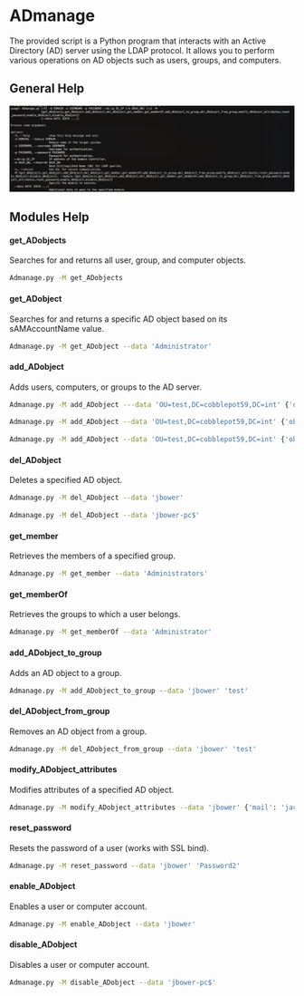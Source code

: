 # ADmanage

The provided script is a Python program that interacts with an Active Directory (AD) server using the LDAP protocol. It allows you to perform various operations on AD objects such as users, groups, and computers.

## General Help
![alt text](https://raw.githubusercontent.com/CobblePot59/ADmanage/main/pictures/ADmanage.png)

## Modules Help
#### get_ADobjects
Searches for and returns all user, group, and computer objects.
```sh
Admanage.py -M get_ADobjects
```
#### get_ADobject
Searches for and returns a specific AD object based on its sAMAccountName value.
```sh
Admanage.py -M get_ADobject --data 'Administrator'
```
#### add_ADobject
Adds users, computers, or groups to the AD server.
```sh
Admanage.py -M add_ADobject ---data 'OU=test,DC=cobblepot59,DC=int' {'objectClass': 'user', 'givenName': 'Jack', 'sn': 'Bower', 'password': 'Password1'}
```
```sh
Admanage.py -M add_ADobject --data 'OU=test,DC=cobblepot59,DC=int' {'objectClass': 'computer', 'cn': 'jbower-pc'}
```
```sh
Admanage.py -M add_ADobject --data 'OU=test,DC=cobblepot59,DC=int' {'objectClass': 'group', 'cn': '24hChrono'}
```
#### del_ADobject
Deletes a specified AD object.
```sh
Admanage.py -M del_ADobject --data 'jbower'
```
```sh
Admanage.py -M del_ADobject --data 'jbower-pc$'
```
#### get_member
Retrieves the members of a specified group.
```sh
Admanage.py -M get_member --data 'Administrators'
```
#### get_memberOf
Retrieves the groups to which a user belongs.
```sh
Admanage.py -M get_memberOf --data 'Administrator'
```
#### add_ADobject_to_group
Adds an AD object to a group.
```sh
Admanage.py -M add_ADobject_to_group --data 'jbower' 'test'
```
#### del_ADobject_from_group
Removes an AD object from a group.
```sh
Admanage.py -M del_ADobject_from_group --data 'jbower' 'test'
```
#### modify_ADobject_attributes
Modifies attributes of a specified AD object.
```sh
Admanage.py -M modify_ADobject_attributes --data 'jbower' {'mail': 'jack.bower@cobblepot59.int'}
```
#### reset_password
Resets the password of a user (works with SSL bind).
```sh
Admanage.py -M reset_password --data 'jbower' 'Password2'
```
#### enable_ADobject
Enables a user or computer account.
```sh
Admanage.py -M enable_ADobject --data 'jbower'
```
#### disable_ADobject
Disables a user or computer account.
```sh
Admanage.py -M disable_ADobject --data 'jbower-pc$'
```
